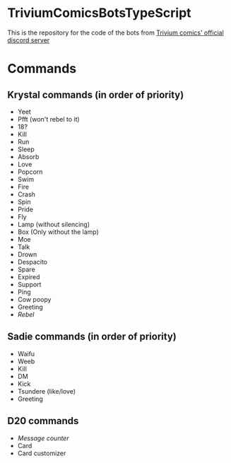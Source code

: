 # TriviumComicsBotsTypeScript
This is the repository for the code of the bots from [Trivium comics' official discord server](https://discord.com/invite/sF6Hupjf8S)

# Commands
## Krystal commands (in order of priority)
- Yeet
- Pfft (won't rebel to it)
- 18?
- Kill
- Run
- Sleep
- Absorb
- Love
- Popcorn
- Swim
- Fire
- Crash
- Spin
- Pride
- Fly
- Lamp (without silencing)
- Box (Only without the lamp)
- Moe
- Talk
- Drown
- Despacito
- Spare
- Expired
- Support
- Ping
- Cow poopy
- Greeting
- *Rebel*


## Sadie commands (in order of priority)
- Waifu
- Weeb
- Kill
- DM
- Kick
- Tsundere (like/love)
- Greeting


## D20 commands
- *Message counter*
- Card
- Card customizer